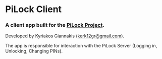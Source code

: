 # PiLock Client
### A client app built for the [PiLock Project](https://github.com/kerk12/PiLock).
Developed by Kyriakos Giannakis (kerk12gr@gmail.com).

The app is responsible for interaction with the PiLock Server (Logging in, Unlocking, Changing PINs).

